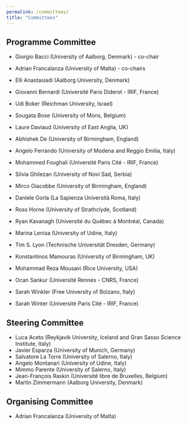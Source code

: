 ```yaml
---
permalink: /committees/
title: "Committees"
---
```


## Programme Committee

- Giorgio Bacci (University of Aalborg, Denmark) - co-chair
- Adrian Francalanza (University of Malta) - co-chairs

- Elli Anastasiadi (Aalborg University, Denmark)
- Giovanni Bernardi (Université Paris Diderot - IRIF, France)
- Udi Boker (Reichman University, Israel)
- Sougata Bose (University of Mons, Belgium)
- Laure Daviaud (University of East Anglia, UK)
- Abhishek De (University of Birmingham, England)
- Angelo Ferrando (University of Modena and Reggio Emilia, Italy)
- Mohammed Foughali (Université Paris Cité - IRIF, France)
- Silvia Ghilezan (University of Novi Sad, Serbia)
- Mirco Giacobbe (University of Birmingham, England)
- Daniele Gorla (La Sapienza Università Roma, Italy)
- Ross Horne (University of Strathclyde, Scotland)
- Ryan Kavanagh (Université du Québec à Montréal, Canada)
- Marina Lenisa (University of Udine, Italy)
- Tim S. Lyon (Technische Universität Dresden, Germany)
- Konstantinos Mamouras (University of Birmingham, UK)
- Mohammad Reza	Mousavi	(Rice University, USA)
- Ocan Sankur (Université Rennes - CNRS, France)
- Sarah Winkler (Free University of Bolzano, Italy)
- Sarah Winter (Université Paris Cité - IRIF, France)

## Steering Committee
- Luca Aceto (Reykjavik University, Iceland and Gran Sasso Science Institute, Italy)
- Javier Esparza (University of Munich, Germany)
- Salvatore La Torre (University of Salerno, Italy)
- Angelo Montanari (University of Udine, Italy)
- Mimmo Parente (University of Salerno, Italy)
- Jean-François Raskin (Université libre de Bruxelles, Belgium)
- Martin Zimmermann (Aalborg University, Denmark)

## Organising Committee
- Adrian Francalanza (University of Malta)


